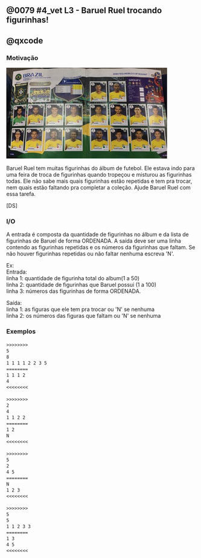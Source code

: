## @0079 #4_vet L3 - Baruel Ruel trocando figurinhas!
## @qxcode

### Motivação

![](capa.jpg)  

Baruel Ruel tem muitas figurinhas do álbum de futebol. Ele estava indo para uma feira de troca de figurinhas quando tropeçou e misturou as figurinhas todas. Ele não sabe mais quais figurinhas estão repetidas e tem pra trocar, nem quais estão faltando pra completar a coleção. Ajude Baruel Ruel com essa tarefa.

\[DS\]

### I/O

A entrada é composta da quantidade de figurinhas no álbum e da lista de figurinhas de Baruel de forma ORDENADA. A saída deve ser uma linha contendo as figurinhas repetidas e os números da figurinhas que faltam. Se não houver figurinhas repetidas ou não faltar nenhuma escreva 'N'.

Ex:  
Entrada:  
linha 1: quantidade de figurinha total do album(1 a 50)  
linha 2: quantidade de figurinhas que Baruel possui (1 a 100)  
linha 3: números das figurinhas de forma ORDENADA.

Saída:  
linha 1: as figuras que ele tem pra trocar ou 'N' se nenhuma  
linha 2: os números das figuras que faltam ou 'N' se nenhuma

### Exemplos

```
>>>>>>>>
5
8
1 1 1 1 2 2 3 5
========
1 1 1 2
4
<<<<<<<<

>>>>>>>>
2
4
1 1 2 2
========
1 2
N
<<<<<<<<

>>>>>>>>
5
2
4 5
========
N
1 2 3
<<<<<<<<

>>>>>>>>
5
5
1 1 2 3 3
========
1 3
4 5
<<<<<<<<
```

<!---
>>>>>>>> 01
2
4
1 1 2 2
========
1 2
N
<<<<<<<<

>>>>>>>> 02
5
2
4 5
========
N
1 2 3
<<<<<<<<

>>>>>>>> 03
5
5
1 1 2 3 3
========
1 3
4 5
<<<<<<<<
--->